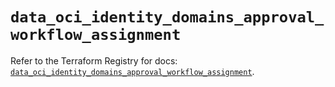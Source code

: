 # `data_oci_identity_domains_approval_workflow_assignment`

Refer to the Terraform Registry for docs: [`data_oci_identity_domains_approval_workflow_assignment`](https://registry.terraform.io/providers/oracle/oci/7.19.0/docs/data-sources/identity_domains_approval_workflow_assignment).
